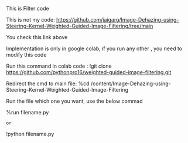 This is Filter code

This is not my code: https://github.com/jaigarg/Image-Dehazing-using-Steering-Kernel-Weighted-Guided-Image-Filtering/tree/main

You check this link above

Implementation is only in google colab, if you run any other , you need to modify this code

Run this command in colab code : !git clone https://github.com/pythonpro16/weighted-guided-image-filtering.git

Redirect the cmd to main file: %cd /content/Image-Dehazing-using-Steering-Kernel-Weighted-Guided-Image-Filtering

Run the file which one you want, use the below commad

%run filename.py

    or      
    
!python filename.py
